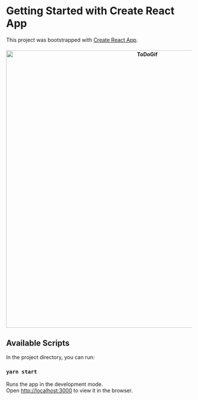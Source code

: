 # Getting Started with Create React App

This project was bootstrapped with [Create React App](https://github.com/facebook/create-react-app).

<h4 align="center">
    <img alt="ToDoGif" title="ToDoReactJSf" src="./demonstração.gif" width="750px" />
</h4>

## Available Scripts

In the project directory, you can run:

### `yarn start`

Runs the app in the development mode.\
Open [http://localhost:3000](http://localhost:3000) to view it in the browser.
